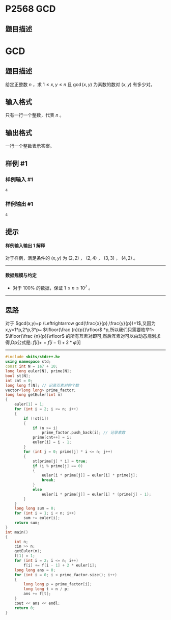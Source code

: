 # P2568 GCD

## 题目描述

# GCD

## 题目描述

给定正整数 $n$ ，求 $1\le x,y\le n$ 且 $\gcd(x,y)$ 为素数的数对 $(x,y)$ 有多少对。

## 输入格式

只有一行一个整数，代表 $n$ 。

## 输出格式

一行一个整数表示答案。

## 样例 #1

### 样例输入 #1

```
4
```

### 样例输出 #1

```
4
```

## 提示

#### 样例输入输出 1 解释

对于样例，满足条件的 $(x,y)$ 为  $(2,2)$ ， $(2,4)$ ， $(3,3)$ ， $(4,2)$ 。

---

#### 数据规模与约定

- 对于 $100\%$ 的数据，保证 $1\le n\le10^7$ 。

---


## 思路

对于 $gcd(x,y)=p \Leftrightarrow gcd(\frac{x}{p},\frac{y}{p})=1$,又因为x,y=1\*p,2\*p,3\*p~ $\lfloor{\frac {n}{p}}\rfloor$ *p,所以我们只需要枚举1~ $\lfloor{\frac {n}{p}}\rfloor$ 的所有互素对即可,然后互素对可以由动态规划求得,Dp公式是:  $f[i] += f[i - 1] + 2 * \varphi[i]$

---

```cpp
#include <bits/stdc++.h>
using namespace std;
const int N = 1e7 + 10;
long long euler[N], prime[N];
bool st[N];
int cnt = 0;
long long f[N]; // 记录互素对的个数
vector<long long> prime_factor;
long long getEuler(int n)
{
    euler[1] = 1;
    for (int i = 2; i <= n; i++)
    {
        if (!st[i])
        {
            if (n >= i)
                prime_factor.push_back(i); // 记录素数
            prime[cnt++] = i;
            euler[i] = i - 1;
        }
        for (int j = 0; prime[j] * i <= n; j++)
        {
            st[prime[j] * i] = true;
            if (i % prime[j] == 0)
            {
                euler[i * prime[j]] = euler[i] * prime[j];
                break;
            }
            else
                euler[i * prime[j]] = euler[i] * (prime[j] - 1);
        }
    }
    long long sum = 0;
    for (int i = 1; i < n; i++)
        sum += euler[i];
    return sum;
}
int main()
{
    int n;
    cin >> n;
    getEuler(n);
    f[1] = 1;
    for (int i = 2; i <= n; i++)
        f[i] += f[i - 1] + 2 * euler[i];
    long long ans = 0;
    for (int i = 0; i < prime_factor.size(); i++)
    {
        long long p = prime_factor[i];
        long long t = n / p;
        ans += f[t];
    }
    cout << ans << endl;
    return 0;
}
```
